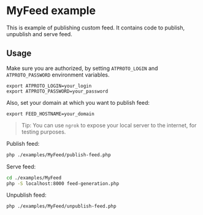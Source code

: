 # MyFeed example

This is example of publishing custom feed. It contains code to publish, unpublish and serve feed.

## Usage

Make sure you are authorized, by setting `ATPROTO_LOGIN` and `ATPROTO_PASSWORD` environment variables.
```
export ATPROTO_LOGIN=your_login
export ATPROTO_PASSWORD=your_password
```

Also, set your domain at which you want to publish feed:
```
export FEED_HOSTNAME=your_domain
```
> Tip: You can use `ngrok` to expose your local server to the internet, for testing purposes.

Publish feed:
```bash
php ./examples/MyFeed/publish-feed.php
```

Serve feed:
```bash
cd ./examples/MyFeed
php -S localhost:8000 feed-generation.php
```

Unpublish feed:
```bash
php ./examples/MyFeed/unpublish-feed.php
```